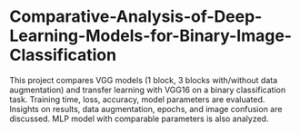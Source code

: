 # Comparative-Analysis-of-Deep-Learning-Models-for-Binary-Image-Classification
This project compares VGG models (1 block, 3 blocks with/without data augmentation) and transfer learning with VGG16 on a binary classification task. Training time, loss, accuracy, model parameters are evaluated. Insights on results, data augmentation, epochs, and image confusion are discussed. MLP model with comparable parameters is also analyzed.
